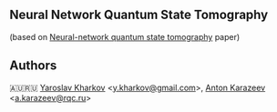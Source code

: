 ## Neural Network Quantum State Tomography
(based on [Neural-network quantum state tomography](https://www.nature.com/articles/s41567-018-0048-5) paper)

## Authors

🇦🇺🇷🇺 [Yaroslav Kharkov](https://www.physics.unsw.edu.au/staff/yaroslav-kharkov) &lt;[y.kharkov@gmail.com](mailto:y.kharkov@gmail.com)&gt;, [Anton Karazeev](https://akarazeev.github.io) &lt;[a.karazeev@rqc.ru](mailto:a.karazeev@rqc.ru)&gt;
